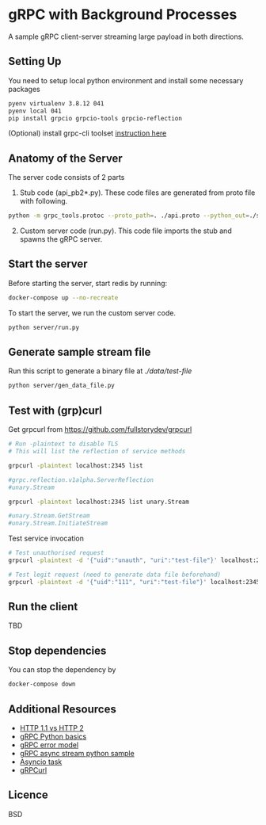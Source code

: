 # gRPC with Background Processes

A sample gRPC client-server streaming large payload in both directions.

## Setting Up

You need to setup local python environment and install some necessary packages

```sh
pyenv virtualenv 3.8.12 041
pyenv local 041
pip install grpcio grpcio-tools grpcio-reflection
```

(Optional) install grpc-cli toolset [instruction here](https://github.com/grpc/grpc/blob/master/doc/command_line_tool.md)

## Anatomy of the Server 

The server code consists of 2 parts

1. Stub code (api_pb2*.py). These code files are generated from proto file with following.

```sh
python -m grpc_tools.protoc --proto_path=. ./api.proto --python_out=./server/ --grpc_python_out=./server/
```

2. Custom server code (run.py). This code file imports the stub and spawns the gRPC server.


## Start the server

Before starting the server, start redis by running:

```sh
docker-compose up --no-recreate
```

To start the server, we run the custom server code.

```sh
python server/run.py
```

## Generate sample stream file

Run this script to generate a binary file at *./data/test-file*

```sh
python server/gen_data_file.py
```

## Test with (grp)curl

Get grpcurl from https://github.com/fullstorydev/grpcurl

```sh
# Run -plaintext to disable TLS
# This will list the reflection of service methods

grpcurl -plaintext localhost:2345 list

#grpc.reflection.v1alpha.ServerReflection
#unary.Stream

grpcurl -plaintext localhost:2345 list unary.Stream

#unary.Stream.GetStream
#unary.Stream.InitiateStream
```

Test service invocation

```sh
# Test unauthorised request
grpcurl -plaintext -d '{"uid":"unauth", "uri":"test-file"}' localhost:2345 unary.Stream.InitiateStream

# Test legit request (need to generate data file beforehand)
grpcurl -plaintext -d '{"uid":"111", "uri":"test-file"}' localhost:2345 unary.Stream.InitiateStream
```

## Run the client

TBD

## Stop dependencies

You can stop the dependency by

```sh
docker-compose down
```

## Additional Resources

- [HTTP 1.1 vs HTTP 2](https://www.cloudflare.com/en-gb/learning/performance/http2-vs-http1.1/)
- [gRPC Python basics](https://grpc.io/docs/languages/python/basics/)
- [gRPC error model](https://grpc.io/docs/guides/error/)
- [gRPC async stream python sample](https://github.com/grpc/grpc/blob/master/examples/python/async_streaming/server.py)
- [Asyncio task](https://docs.python.org/3/library/asyncio-task.html)
- [gRPCurl](https://github.com/fullstorydev/grpcurl)


## Licence

BSD